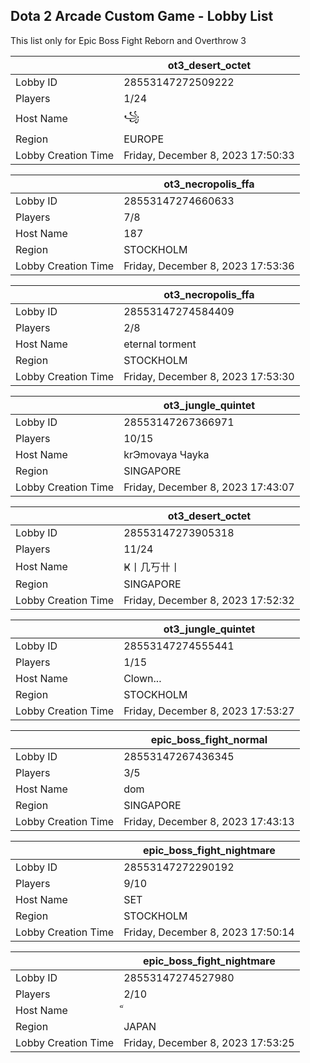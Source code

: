 ## Dota 2 Arcade Custom Game - Lobby List

This list only for Epic Boss Fight Reborn and Overthrow 3

|  | ot3_desert_octet |
| ------ | ------ |
| Lobby ID | 28553147272509222 |
| Players | 1/24 |
| Host Name | ꧁ |
| Region | EUROPE |
| Lobby Creation Time | Friday, December 8, 2023 17:50:33 |


|  | ot3_necropolis_ffa |
| ------ | ------ |
| Lobby ID | 28553147274660633 |
| Players | 7/8 |
| Host Name | 187 |
| Region | STOCKHOLM |
| Lobby Creation Time | Friday, December 8, 2023 17:53:36 |


|  | ot3_necropolis_ffa |
| ------ | ------ |
| Lobby ID | 28553147274584409 |
| Players | 2/8 |
| Host Name | eternal torment |
| Region | STOCKHOLM |
| Lobby Creation Time | Friday, December 8, 2023 17:53:30 |


|  | ot3_jungle_quintet |
| ------ | ------ |
| Lobby ID | 28553147267366971 |
| Players | 10/15 |
| Host Name | krЭmovaya Чayka |
| Region | SINGAPORE |
| Lobby Creation Time | Friday, December 8, 2023 17:43:07 |


|  | ot3_desert_octet |
| ------ | ------ |
| Lobby ID | 28553147273905318 |
| Players | 11/24 |
| Host Name | Ҝ丨几丂卄丨 |
| Region | SINGAPORE |
| Lobby Creation Time | Friday, December 8, 2023 17:52:32 |


|  | ot3_jungle_quintet |
| ------ | ------ |
| Lobby ID | 28553147274555441 |
| Players | 1/15 |
| Host Name | Clown... |
| Region | STOCKHOLM |
| Lobby Creation Time | Friday, December 8, 2023 17:53:27 |


|  | epic_boss_fight_normal |
| ------ | ------ |
| Lobby ID | 28553147267436345 |
| Players | 3/5 |
| Host Name | dom |
| Region | SINGAPORE |
| Lobby Creation Time | Friday, December 8, 2023 17:43:13 |


|  | epic_boss_fight_nightmare |
| ------ | ------ |
| Lobby ID | 28553147272290192 |
| Players | 9/10 |
| Host Name | SET |
| Region | STOCKHOLM |
| Lobby Creation Time | Friday, December 8, 2023 17:50:14 |


|  | epic_boss_fight_nightmare |
| ------ | ------ |
| Lobby ID | 28553147274527980 |
| Players | 2/10 |
| Host Name | ็ |
| Region | JAPAN |
| Lobby Creation Time | Friday, December 8, 2023 17:53:25 |


